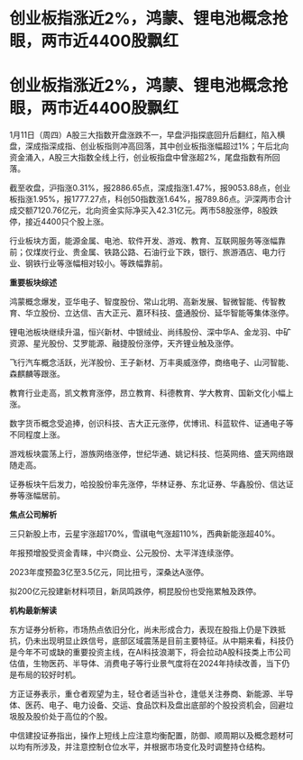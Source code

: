 # 创业板指涨近2%，鸿蒙、锂电池概念抢眼，两市近4400股飘红

# 创业板指涨近2%，鸿蒙、锂电池概念抢眼，两市近4400股飘红

1月11日（周四）A股三大指数开盘涨跌不一，早盘沪指探底回升后翻红，陷入横盘，深成指深成指、创业板指则冲高回落，其中创业板指涨幅超过1%；午后北向资金涌入，A股三大指数全线上行，创业板指盘中曾涨超2%，尾盘指数有所回落。

截至收盘，沪指涨0.31%，报2886.65点，深成指涨1.47%，报9053.88点，创业板指涨1.95%，报1777.27点，科创50指数涨1.64%，报789.86点。沪深两市合计成交额7120.76亿元，北向资金实际净买入42.31亿元。两市58股涨停，8股跌停，接近4400只个股上涨。

行业板块方面，能源金属、电池、软件开发、游戏、教育、互联网服务等涨幅靠前；仅煤炭行业、贵金属、铁路公路、石油行业下跌，银行、旅游酒店、电力行业、钢铁行业等涨幅相对较小。等跌幅靠前。

**重要板块综述**

鸿蒙概念爆发，亚华电子、智度股份、常山北明、高新发展、智微智能、传智教育、华立股份、立达信、吉大正元、嘉环科技、盛通股份、延华智能等集体涨停。

锂电池板块继续升温，恒兴新材、中银绒业、尚纬股份、深中华A、金龙羽、中矿资源、星光股份、艾罗能源、融捷股份涨停，天齐锂业触及涨停。

飞行汽车概念活跃，光洋股份、王子新材、万丰奥威涨停，商络电子、山河智能、森麒麟等跟涨。

教育行业走高，凯文教育涨停，昂立教育、科德教育、学大教育、国新文化小幅上涨。

数字货币概念受追捧，创识科技、吉大正元涨停，优博讯、科蓝软件、证通电子等不同程度上涨。

游戏板块震荡上行，游族网络涨停，世纪华通、姚记科技、恺英网络、盛天网络跟随走高。

证券板块午后发力，哈投股份率先涨停，华林证券、东北证券、华鑫股份、信达证券等涨幅居前。

**焦点公司解析**

三只新股上市，云星宇涨超170%，雪祺电气涨超110%，西典新能涨超40%。

年报预增股受资金青睐，中兴商业、公元股份、太平洋连续涨停。

2023年度预盈3亿至3.5亿元，同比扭亏，深桑达A涨停。

拟200亿元投建新材料项目，新凤鸣跌停，桐昆股份也受拖累触及跌停。

**机构最新解读**

东方证券分析称，市场热点依旧分化，尚未形成合力，表现在股指上仍是下跌抵抗，仍未出现明显止跌信号，底部区域震荡是目前主要特征。从中期来看，科技仍是今年不可或缺的重要投资主线，在AI科技浪潮下，将会拉动A股科技类上市公司估值，生物医药、半导体、消费电子等行业景气度将在2024年持续改善，当下仍是布局的较好时机。

方正证券表示，重仓者观望为主，轻仓者适当补仓，逢低关注券商、新能源、半导体、医药、电子、电力设备、交运、食品饮料及盘出底部的个股投资机会，回避垃圾股及股价处于高位的个股。

中信建投证券指出，操作上短线上应注意均衡配置，防御、顺周期以及概念题材可以均有所涉及，并注意控制仓位水平，并根据市场变化及时调整持仓结构。

